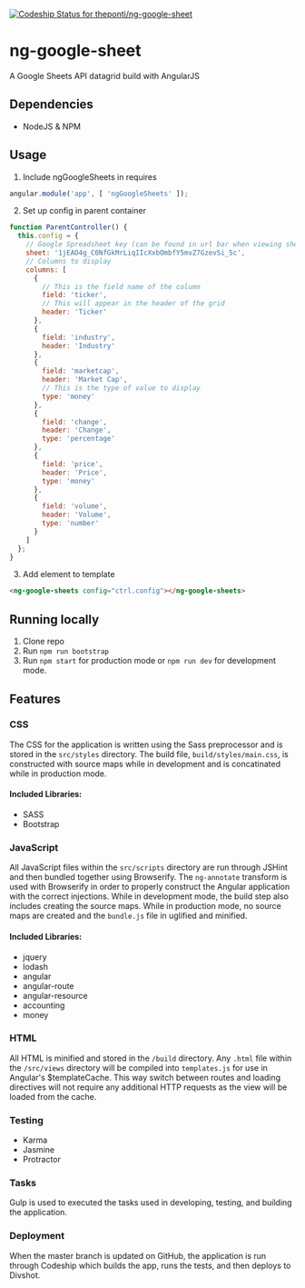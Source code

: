 [ ![Codeship Status for theponti/ng-google-sheet](https://codeship.com/projects/db097c90-7576-0132-e514-22ab3bab314c/status?branch=master)](https://codeship.com/projects/55147)

# ng-google-sheet

A Google Sheets API datagrid build with AngularJS

## Dependencies
* NodeJS & NPM

## Usage

1. Include ngGoogleSheets in requires
  ```js
  angular.module('app', [ 'ngGoogleSheets' ]);
  ```
2. Set up config in parent container
```js
function ParentController() {
  this.config = {
    // Google Spreadsheet key (can be found in url bar when viewing sheet)
    sheet: '1jEAO4g_C0NfGkMrLiqIIcXxbOmbfY5mvZ7GzevSi_5c',
    // Columns to display
    columns: [
      {
        // This is the field name of the column
        field: 'ticker',
        // This will appear in the header of the grid
        header: 'Ticker'
      },
      {
        field: 'industry',
        header: 'Industry'
      },
      {
        field: 'marketcap',
        header: 'Market Cap',
        // This is the type of value to display
        type: 'money'
      },
      {
        field: 'change',
        header: 'Change',
        type: 'percentage'
      },
      {
        field: 'price',
        header: 'Price',
        type: 'money'
      },
      {
        field: 'volume',
        header: 'Volume',
        type: 'number'
      }
    ]
  };
}
```

3. Add element to template
  ```html
  <ng-google-sheets config="ctrl.config"></ng-google-sheets>
  ```

## Running locally
1. Clone repo
2. Run `npm run bootstrap`
3. Run `npm start` for production mode or `npm run dev` for development mode.

## Features

### CSS
The CSS for the application is written using the Sass preprocessor and is stored in the `src/styles` directory. The build file, `build/styles/main.css`, is constructed with source maps while in development and is concatinated while in production mode.

#### Included Libraries:
* SASS
* Bootstrap

### JavaScript
All JavaScript files within the `src/scripts` directory are run through JSHint and then bundled together using Browserify. The `ng-annotate` transform is used with Browserify in order to properly construct the Angular application with the correct injections. While in development mode, the build step also includes creating the source maps. While in production mode, no source maps are created and the `bundle.js` file in uglified and minified.

#### Included Libraries:
* jquery
* lodash
* angular
* angular-route
* angular-resource
* accounting
* money

### HTML
All HTML is minified and stored in the `/build` directory. Any `.html` file within the `/src/views` directory will be compiled into `templates.js` for use in Angular's $templateCache. This way switch between routes and loading directives will not require any additional HTTP requests as the view will be loaded from the cache.

### Testing
* Karma
* Jasmine
* Protractor

### Tasks
Gulp is used to executed the tasks used in developing, testing, and building the application.

### Deployment
When the master branch is updated on GitHub, the application is run through Codeship which builds the app, runs the tests, and then deploys to Divshot.
